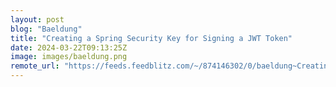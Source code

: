 ```yaml
---
layout: post
blog: "Baeldung"
title: "Creating a Spring Security Key for Signing a JWT Token"
date: 2024-03-22T09:13:25Z
image: images/baeldung.png
remote_url: "https://feeds.feedblitz.com/~/874146302/0/baeldung~Creating-a-Spring-Security-Key-for-Signing-a-JWT-Token"
---
```

